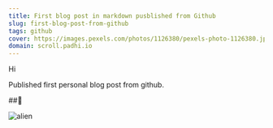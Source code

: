 ```yaml
---
title: First blog post in markdown pusblished from Github
slug: first-blog-post-from-github
tags: github
cover: https://images.pexels.com/photos/1126380/pexels-photo-1126380.jpeg?auto=compress&cs=tinysrgb&dpr=3&h=750&w=1260
domain: scroll.padhi.io
---
```


Hi

Published first personal blog post from github.

##🙌

![alien](https://images.pexels.com/photos/5558237/pexels-photo-5558237.jpeg?auto=compress&cs=tinysrgb&dpr=3&h=750&w=1260)